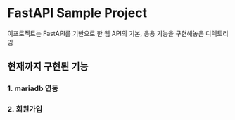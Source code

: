 # FastAPI Sample Project

이프로젝트는 FastAPI를 기반으로 한 웹 API의 기본, 응용 기능을 구현해놓은 디렉토리임

## 현재까지 구현된 기능
### 1. mariadb 연동
### 2. 회원가입